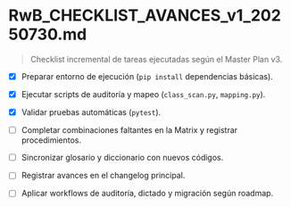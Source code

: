 # RwB_CHECKLIST_AVANCES_v1_20250730.md

> Checklist incremental de tareas ejecutadas según el Master Plan v3.

- [x] Preparar entorno de ejecución (`pip install` dependencias básicas).
- [x] Ejecutar scripts de auditoría y mapeo (`class_scan.py`, `mapping.py`).
- [x] Validar pruebas automáticas (`pytest`).
- [ ] Completar combinaciones faltantes en la Matrix y registrar procedimientos.
- [ ] Sincronizar glosario y diccionario con nuevos códigos.
- [ ] Registrar avances en el changelog principal.
- [ ] Aplicar workflows de auditoría, dictado y migración según roadmap.

